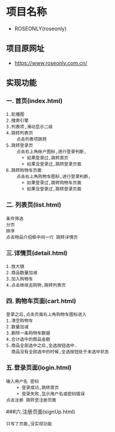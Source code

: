 # 项目名称

- ROSEONLY(roseonly)

## 项目原网址

- https://www.roseonly.com.cn/

## 实现功能

### 一. 首页(index.html)

~~~
1.轮播图
2.搜索引擎
3.列表项,滑动显示二级
4.跳转列表页 
	点击列表项跳转
5.跳转登录页
	点击右上角帐户图标,进行登录判断,
      + 如果登录过,跳转首页
      + 如果没登录过,跳转登录页面
6.跳转购物车页面
	点击右上角购物车图标,进行登录判断,
      + 如果登录过,跳转购物车页面
      + 如果没登录过,跳转登录页面
~~~

### 二.  列表页(list.html)

~~~
条件筛选
分页
排序
点击物品介绍框中间一行 跳转详情页
~~~

### 三.详情页(detail.html)

~~~
1.放大镜
2.商品数量加减
3.加入购物车
4.点击继续去购物,跳转列表页
~~~

### 四.  购物车页面(cart.html)

~~~
登录之后,点击页面右上角购物车图标进入
1.清空购物车
2.数量加减
3.删除一条购物车数据
4.合计选中的商品金额
5.商品全部选中之后,全选按钮选中.
  商品没有全部选中的时候,全选按钮处于未选中状态
~~~

### 五.登录页面(login.html)

~~~
输入用户名 密码
	+ 登录成功,跳转首页
	+ 登录失败,显示用户名或密码错误
点击注册 跳转至注册页面
~~~

###六.注册页面(signUp.html)

~~~
只写了页面,没实现功能
~~~









